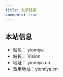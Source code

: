 ```yaml
---
title: 友情链接
comments: true
---
```


## 本站信息
- 站名： yiomiya
- 站长： Vision
- 地址： yiomiya.cn
- 备用地址：yiomiya.cn


